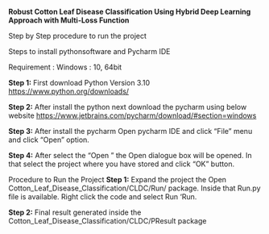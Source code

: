 **Robust Cotton Leaf Disease Classification Using Hybrid Deep Learning Approach with Multi-Loss Function**


Step by Step procedure to run the project

Steps to install pythonsoftware and Pycharm IDE

Requirement :
Windows : 10, 64bit

**Step 1:** First download Python Version 3.10
https://www.python.org/downloads/
 
**Step 2:** After install the python next download the pycharm using below website https://www.jetbrains.com/pycharm/download/#section=windows
 
**Step 3:** After install the pycharm Open pycharm IDE and click “File” menu and click “Open”  option.
 
**Step 4:** After select the “Open ” the Open  dialogue box will be opened. In that select the project where you have stored and click “OK” button.
 
Procedure to Run the Project
**Step 1:** Expand the project the Open Cotton_Leaf_Disease_Classification/CLDC/Run/  package. Inside that Run.py file is available. Right click the code and select Run ‘Run.

**Step 2:** Final result generated inside the Cotton_Leaf_Disease_Classification/CLDC/PResult package
